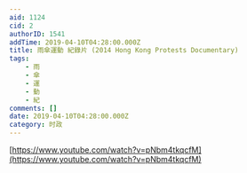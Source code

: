 ```yaml
---
aid: 1124
cid: 2
authorID: 1541
addTime: 2019-04-10T04:28:00.000Z
title: 雨傘運動 紀錄片 (2014 Hong Kong Protests Documentary)
tags:
    - 雨
    - 傘
    - 運
    - 動
    - 紀
comments: []
date: 2019-04-10T04:28:00.000Z
category: 时政
---
```


[https://www.youtube.com/watch?v=pNbm4tkqcfM](https://www.youtube.com/watch?v=pNbm4tkqcfM)
